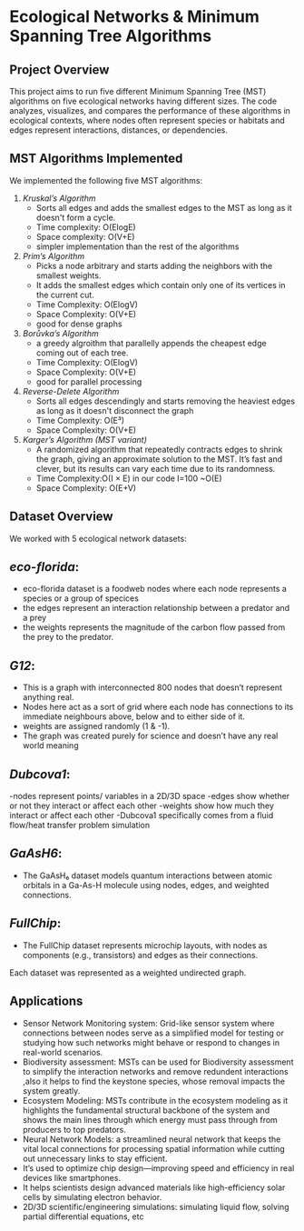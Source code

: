 # Ecological Networks & Minimum Spanning Tree Algorithms

##  Project Overview

This project aims to run five different Minimum Spanning Tree (MST) algorithms on five ecological networks having different sizes. The code analyzes, visualizes, and compares the performance of these algorithms in ecological contexts, where nodes often represent species or habitats and edges represent interactions, distances, or dependencies.


##  MST Algorithms Implemented

We implemented the following five MST algorithms:

1. *Kruskal’s Algorithm* 
   - Sorts all edges and adds the smallest edges to the MST as long as it doesn't form a cycle.
   - Time complexity: O(ElogE)
   - Space complexity: O(V+E)
   - simpler implementation than the rest of the algorithms
2. *Prim’s Algorithm*
   - Picks a node arbitrary and starts adding the neighbors with the smallest weights. 
   - It adds the smallest edges which contain only one of its vertices in the current cut.
   - Time Complexity: O(ElogV)
   - Space Complexity: O(V+E)
   - good for dense graphs
3. *Borůvka’s Algorithm*
   - a greedy algroithm that parallelly appends the cheapest edge coming out of each tree.
   - Time Complexity: O(ElogV)
   - Space Complexity: O(V+E)
   - good for parallel processing
4. *Reverse-Delete Algorithm*
   - Sorts all edges descendingly and starts removing the heaviest edges as long as it doesn't disconnect the graph
   - Time Complexity: O(E³)
   - Space Complexity: O(V+E)
5. *Karger’s Algorithm (MST variant)*
   - A randomized algorithm that repeatedly contracts edges to shrink the graph, giving an approximate solution to the MST. It’s fast and clever, but its results can vary each time due to its randomness.
   - Time Complexity:O(I × E) in our code I=100 ~O(E)
   - Space Complexity: O(E+V)

##  Dataset Overview

We worked with 5 ecological network datasets:

## *eco-florida*:
- eco-florida dataset is a foodweb nodes where each node represents a species or a group of specices 
- the edges represent an interaction relationship between a predator and a prey
- the weights represents the magnitude of the carbon flow passed from the prey to the predator.
##  *G12*: 
- This is a graph with interconnected 800 nodes that doesn’t represent anything   real.
- Nodes here act as a sort of grid where each node has connections to its immediate neighbours above, below and to either side of it.
- weights are assigned randomly (1 & -1).
- The graph was created purely for science and doesn’t have any real world meaning
## *Dubcova1*:
-nodes represent points/ variables in a 2D/3D space
-edges show whether or not they interact or affect each other 
-weights show how much they interact or affect each other 
-Dubcova1 specifically comes from a fluid flow/heat transfer problem simulation
## *GaAsH6*:
- The GaAsH₆ dataset models quantum interactions between atomic orbitals in a Ga-As-H molecule using nodes, edges, and weighted connections.
## *FullChip*:
- The FullChip dataset represents microchip layouts, with nodes as components (e.g., transistors) and edges as their connections.

Each dataset was represented as a weighted undirected graph.

## Applications 

- Sensor Network Monitoring system: Grid-like sensor system where connections between nodes serve as a simplified model for testing or studying how such networks might behave or respond to changes in real-world scenarios.
- Biodiversity assessment: MSTs can be used for Biodiversity assessment to simplify the interaction networks and remove redundent interactions ,also it helps to find the keystone species, whose removal impacts the system greatly.
- Ecosystem Modeling: MSTs contribute in the ecosystem modeling as it highlights the fundamental structural backbone of the system and shows the main lines through which energy must pass through from producers to top predators. 
- Neural Network Models: a streamlined neural network that keeps the vital local connections for processing spatial information while cutting out unnecessary links to stay efficient.
- It’s used to optimize chip design—improving speed and efficiency in real devices like smartphones.
- It helps scientists design advanced materials like high-efficiency solar cells by simulating electron behavior.
- 2D/3D scientific/engineering simulations: simulating liquid flow, solving partial differential equations, etc

